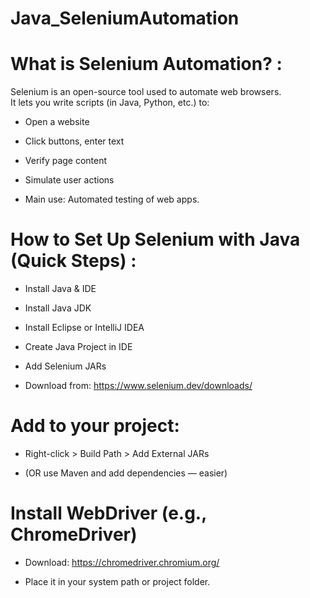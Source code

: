 # Java_SeleniumAutomation  
# What is Selenium Automation? :  

Selenium is an open-source tool used to automate web browsers.  
It lets you write scripts (in Java, Python, etc.) to:

- Open a website

- Click buttons, enter text

- Verify page content

- Simulate user actions

- Main use: Automated testing of web apps.

#  How to Set Up Selenium with Java (Quick Steps) :  
- Install Java & IDE

- Install Java JDK

- Install Eclipse or IntelliJ IDEA

- Create Java Project in IDE

- Add Selenium JARs

- Download from: https://www.selenium.dev/downloads/

# Add to your project:  
- Right-click > Build Path > Add External JARs

- (OR use Maven and add dependencies — easier)

# Install WebDriver (e.g., ChromeDriver)  

- Download: https://chromedriver.chromium.org/

- Place it in your system path or project folder.
